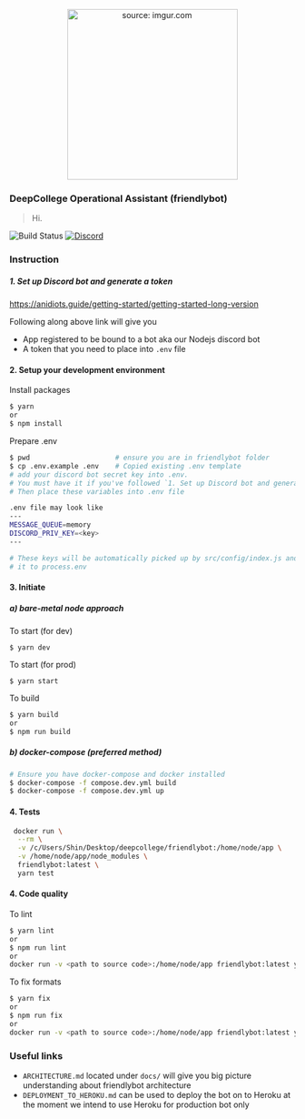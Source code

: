 <p align="center">
<a href="https://i.imgur.com/gW21Bko.jpg"><img width="300" src="https://i.imgur.com/gW21Bko.jpg" title="source: imgur.com" /></a>
<h3>DeepCollege Operational Assistant (friendlybot)</h3>
</p>

> Hi.

![Build Status](https://travis-ci.org/JasonShin/friendlybot.svg?branch=master)
[![Discord](https://img.shields.io/discord/102860784329052160.svg)](https://discord.gg/MAMPnmm)

### Instruction


##### 1. Set up Discord bot and generate a token

https://anidiots.guide/getting-started/getting-started-long-version

Following along above link will give you

- App registered to be bound to a bot aka our Nodejs discord bot
- A token that you need to place into `.env` file

#### 2. Setup your development environment


Install packages
```bash
$ yarn
or
$ npm install
```

Prepare .env

```bash
$ pwd                     # ensure you are in friendlybot folder
$ cp .env.example .env    # Copied existing .env template
# add your discord bot secret key into .env.
# You must have it if you've followed `1. Set up Discord bot and generate a token` step
# Then place these variables into .env file

.env file may look like
---
MESSAGE_QUEUE=memory
DISCORD_PRIV_KEY=<key>
---

# These keys will be automatically picked up by src/config/index.js and assign
# it to process.env
```

#### 3. Initiate

##### a) bare-metal node approach

To start (for dev)

```$ yarn dev```

To start (for prod)

```$ yarn start```

To build

```bash
$ yarn build
or 
$ npm run build
```

##### b) docker-compose (preferred method)

```bash
# Ensure you have docker-compose and docker installed
$ docker-compose -f compose.dev.yml build
$ docker-compose -f compose.dev.yml up
```

#### 4. Tests

```bash
 docker run \
  --rm \
  -v /c/Users/Shin/Desktop/deepcollege/friendlybot:/home/node/app \
  -v /home/node/app/node_modules \
  friendlybot:latest \
  yarn test
```

#### 4. Code quality

To lint
```bash
$ yarn lint
or 
$ npm run lint
or
docker run -v <path to source code>:/home/node/app friendlybot:latest yarn lint
```

To fix formats
```bash
$ yarn fix
or 
$ npm run fix
or
docker run -v <path to source code>:/home/node/app friendlybot:latest yarn fix
```

### Useful links

- `ARCHITECTURE.md` located under `docs/` will give you big picture
understanding about friendlybot architecture
- `DEPLOYMENT_TO_HEROKU.md` can be used to deploy the bot on to Heroku
at the moment we intend to use Heroku for production bot only

